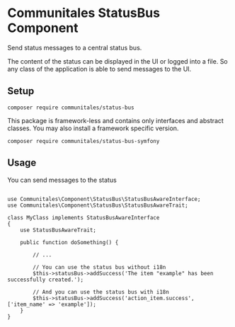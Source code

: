 # Communitales StatusBus Component

Send status messages to a central status bus. 

The content of the status can be displayed in the UI or logged into a file.
So any class of the application is able to send messages to the UI.

## Setup

```
composer require communitales/status-bus
```

This package is framework-less and contains only interfaces and abstract classes.
You may also install a framework specific version.

```
composer require communitales/status-bus-symfony
```


## Usage

You can send messages to the status 

```

use Communitales\Component\StatusBus\StatusBusAwareInterface;
use Communitales\Component\StatusBus\StatusBusAwareTrait;

class MyClass implements StatusBusAwareInterface
{
    use StatusBusAwareTrait;

    public function doSomething() {

        // ...

        // You can use the status bus without i18n
        $this->statusBus->addSuccess('The item "example" has been successfully created.');

        // And you can use the status bus with i18n
        $this->statusBus->addSuccess('action_item.success', ['item_name' => 'example']);
    }
}

```
